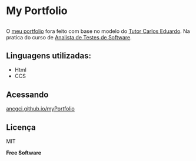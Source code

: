 # My Portfolio


##

O [meu portfolio](https://ancgci.github.io/myPortfolio/) fora feito com base no modelo do [Tutor Carlos Eduardo](https://github.com/carloseduardo1984/Meu_portfolio). Na pratica do curso de [Analista de Testes de Software](https://promo.ultima.school/qa).

## Linguagens utilizadas:

- Html 
- CCS

## Acessando

[ancgci.github.io/myPortfolio](https://ancgci.github.io/myPortfolio/)

## Licença

MIT

**Free Software**
